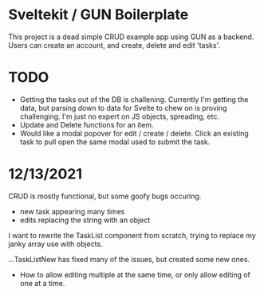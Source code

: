 # Sveltekit / GUN Boilerplate

This project is a dead simple CRUD example app using GUN as a backend. Users can create an account, and create, delete and edit 'tasks'.

# TODO

- Getting the tasks out of the DB is challening. Currently I'm getting the data, but parsing down to data for Svelte to chew on is proving challenging. I'm just no expert on JS objects, spreading, etc.
- Update and Delete functions for an item.
- Would like a modal popover for edit / create / delete. Click an existing task to pull open the same modal used to submit the task.

# 12/13/2021 

CRUD is mostly functional, but some goofy bugs occuring. 
- new task appearing many times
- edits replacing the string with an object

I want to rewrite the TaskList component from scratch, trying to replace my janky array use with objects. 

...TaskListNew has fixed many of the issues, but created some new ones. 
- How to allow editing multiple at the same time, or only allow editing of one at a time.
